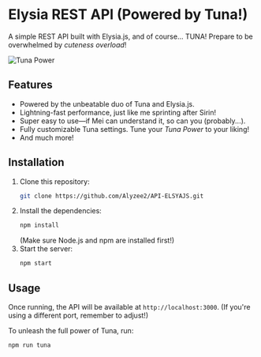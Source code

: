 # Elysia REST API (Powered by Tuna!)

A simple REST API built with Elysia.js, and of course... TUNA! Prepare to be overwhelmed by *cuteness overload*!

![Tuna Power](https://qu.ax/VoSm.jpg)

## Features

* Powered by the unbeatable duo of Tuna and Elysia.js.
* Lightning-fast performance, just like me sprinting after Sirin!
* Super easy to use—if Mei can understand it, so can you (probably...).
* Fully customizable Tuna settings. Tune your *Tuna Power* to your liking!
* And much more!

## Installation

1. Clone this repository: 
    ```bash
    git clone https://github.com/Alyzee2/API-ELSYAJS.git
    ```
2. Install the dependencies: 
    ```bash
    npm install
    ```
    (Make sure Node.js and npm are installed first!)
3. Start the server: 
    ```bash
    npm start
    ```

## Usage

Once running, the API will be available at `http://localhost:3000`. (If you're using a different port, remember to adjust!)

To unleash the full power of Tuna, run: 
```bash
npm run tuna
